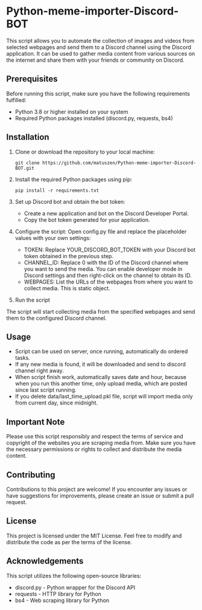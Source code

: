 # Python-meme-importer-Discord-BOT

This script allows you to automate the collection of images and videos from selected webpages and send them to a Discord channel using the Discord application. It can be used to gather media content from various sources on the internet and share them with your friends or community on Discord.

## Prerequisites

Before running this script, make sure you have the following requirements fulfilled:

- Python 3.8 or higher installed on your system
- Required Python packages installed (discord.py, requests, bs4)

## Installation

1. Clone or download the repository to your local machine:

   ```shell
   git clone https://github.com/matuszen/Python-meme-importer-Discord-BOT.git
   ```

2. Install the required Python packages using pip:

   ```shell
   pip install -r requirements.txt
   ```

3. Set up Discord bot and obtain the bot token:

   - Create a new application and bot on the Discord Developer Portal.
   - Copy the bot token generated for your application.

4. Configure the script:
   Open config.py file and replace the placeholder values with your own settings:

   - TOKEN: Replace YOUR_DISCORD_BOT_TOKEN with your Discord bot token obtained in the previous step.
   - CHANNEL_ID: Replace 0 with the ID of the Discord channel where you want to send the media. You can enable developer mode in Discord settings and then right-click on the channel to obtain its ID.
   - WEBPAGES: List the URLs of the webpages from where you want to collect media. This is static object.

5. Run the script

The script will start collecting media from the specified webpages and send them to the configured Discord channel.

## Usage

- Script can be used on server, once running, automatically do ordered tasks.
- If any new media is found, it will be downloaded and send to discord channel right away.
- When script finish work, automatically saves date and hour, because when you run this another time, only upload media, which are posted since last script running.
- If you delete data/last_time_upload.pkl file, script will import media only from current day, since midnight.

## Important Note

Please use this script responsibly and respect the terms of service and copyright of the websites you are scraping media from. Make sure you have the necessary permissions or rights to collect and distribute the media content.

## Contributing

Contributions to this project are welcome! If you encounter any issues or have suggestions for improvements, please create an issue or submit a pull request.

## License

This project is licensed under the MIT License. Feel free to modify and distribute the code as per the terms of the license.

## Acknowledgements

This script utilizes the following open-source libraries:

- discord.py - Python wrapper for the Discord API
- requests - HTTP library for Python
- bs4 - Web scraping library for Python
